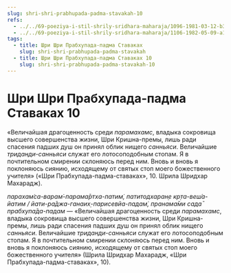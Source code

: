 ```yaml
---
slug: shri-shri-prabhupada-padma-stavakah-10
refs:
  - ../../69-poeziya-i-stil-shrily-sridhara-maharaja/1096-1981-03-12-b3-pisaniya-vysshego-urovnya-sovmeshhayut-poetichnost-i-filosofskuyu-glubinu.md
  - ../../69-poeziya-i-stil-shrily-sridhara-maharaja/1106-1982-05-09-a1-obyasnenie-desyatogo-stiha-shri-shri-prabhupada-padma-stavakah.md
tags:
  - title: Шри Шри Прабхупада-падма Ставаках
    slug: shri-shri-prabhupada-padma-stavakah
  - title: Шри Шри Прабхупада-падма Ставаках 10
    slug: shri-shri-prabhupada-padma-stavakah-10
---
```


# Шри Шри Прабхупада-падма Ставаках 10

«Величайшая драгоценность среди *парамахамс*, владыка сокровища высшего совершенства жизни, Шри Кришна-премы, лишь ради спасения падших душ он принял облик нищего *санньяси*. Величайшие *триданди-санньяси* служат его лотосоподобным стопам. Я в почтительном смирении склоняюсь перед ним. Вновь и вновь я поклоняюсь сиянию, исходящему от святых стоп моего божественного учителя» («Шри Прабхупада-падма-ставаках», 10. Шрила Шридхар Махарадж).

*парахам̇са-варам̇-парама̄ртха-патим̇, патитодхаран̣е кр̣та-веш́а-йатим / йати-ра̄джа-ганаих̣-парисевйа-падам̇, пранама̄ми сада̄ прабхупа̄да-падам* — «Величайшая драгоценность среди *парамахамс*, владыка сокровища высшего совершенства жизни, Шри Кришна-премы, лишь ради спасения падших душ он принял облик нищего *санньяси*. Величайшие *триданди-санньяси* служат его лотосоподобным стопам. Я в почтительном смирении склоняюсь перед ним. Вновь и вновь я поклоняюсь сиянию, исходящему от святых стоп моего божественного учителя» (Шрила Шридхар Махарадж, «Шри Прабхупада-падма-ставаках», 10).

